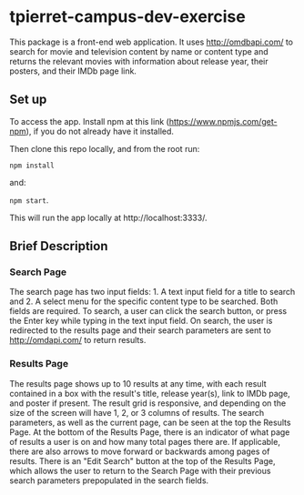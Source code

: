 # tpierret-campus-dev-exercise

This package is a front-end web application. It uses http://omdbapi.com/ to search for movie and television content by name or content type and returns the relevant movies with information about release year, their posters, and their IMDb page link.

## Set up

To access the app. Install npm at this link (https://www.npmjs.com/get-npm), if you do not already have it installed.

Then clone this repo locally, and from the root run:

```npm install```

and:

```npm start```.

This will run the app locally at http://localhost:3333/.


## Brief Description

### Search Page
The search page has two input fields: 1. A text input field for a title to search and 2. A select menu for the specific content type to be searched. Both fields are required. To search, a user can click the search button, or press the Enter key while typing in the text input field. On search, the user is redirected to the results page and their search parameters are sent to http://omdapi.com/ to return results.

### Results Page
The results page shows up to 10 results at any time, with each result contained in a box with the result's title, release year(s), link to IMDb page, and poster if present. The result grid is responsive, and depending on the size of the screen will have 1, 2, or 3 columns of results. The search parameters, as well as the current page, can be seen at the top the Results Page. At the bottom of the Results Page, there is an indicator of what page of results a user is on and how many total pages there are. If applicable, there are also arrows to move forward or backwards among pages of results. There is an "Edit Search" button at the top of the Results Page, which allows the user to return to the Search Page with their previous search parameters prepopulated in the search fields.
